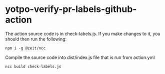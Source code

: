 # yotpo-verify-pr-labels-github-action

The action source code is in check-labels.js.
If you make changes to it, you should then run the following:

 ```npm i -g @zeit/ncc```
 
Compile the source code into dist/index.js file that is run from action.yml

```ncc build check-labels.js```
